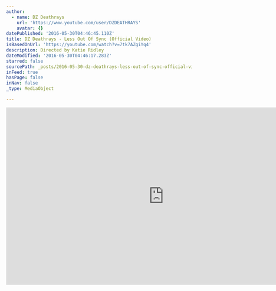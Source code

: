 ```yaml
---
author:
  - name: DZ Deathrays
    url: 'https://www.youtube.com/user/DZDEATHRAYS'
    avatar: {}
datePublished: '2016-05-30T04:46:45.110Z'
title: DZ Deathrays - Less Out Of Sync (Official Video)
isBasedOnUrl: 'https://youtube.com/watch?v=7tk7AZgiYq4'
description: Directed by Katie Ridley
dateModified: '2016-05-30T04:46:17.283Z'
starred: false
sourcePath: _posts/2016-05-30-dz-deathrays-less-out-of-sync-official-video.md
inFeed: true
hasPage: false
inNav: false
_type: MediaObject

---
```

<iframe src="https://cdn.embedly.com/widgets/media.html?src=https%3A%2F%2Fwww.youtube.com%2Fembed%2F7tk7AZgiYq4%3Ffeature%3Doembed&amp;url=http%3A%2F%2Fwww.youtube.com%2Fwatch%3Fv%3D7tk7AZgiYq4&amp;image=https%3A%2F%2Fi.ytimg.com%2Fvi%2F7tk7AZgiYq4%2Fhqdefault.jpg&amp;key=b7d04c9b404c499eba89ee7072e1c4f7&amp;type=text%2Fhtml&amp;schema=youtube" width="854" height="480" scrolling="no" frameborder="0" allowfullscreen="" style=""></iframe>